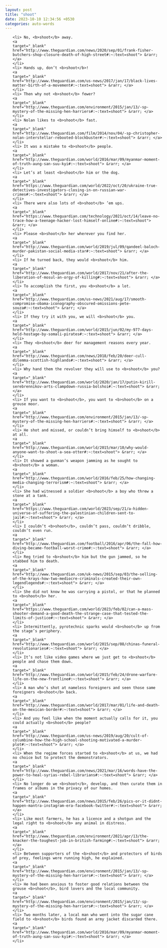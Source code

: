 ```yaml
---
layout: post
title: "shoot"
date: 2023-10-10 12:34:56 +0530
categories: auto-words
---
```

<ol>

    <li> No, <b>shoot</b> away.
    <a 
    target="_blank" 
    href="http://www.theguardian.com/news/2020/sep/01/frank-fisher-butchers-shop-closure-death-of-high-street#:~:text=shoot"> &rarr; </a>
    </li>
    <li> Hands up, don’t <b>shoot</b>!
    <a 
    target="_blank" 
    href="http://www.theguardian.com/us-news/2017/jan/17/black-lives-matter-birth-of-a-movement#:~:text=shoot"> &rarr; </a>
    </li>
    <li> Then why not <b>shoot</b> fewer?
    <a 
    target="_blank" 
    href="http://www.theguardian.com/environment/2015/jan/13/-sp-mystery-of-the-missing-hen-harriers#:~:text=shoot"> &rarr; </a>
    </li>
    <li> Nolan likes to <b>shoot</b> fast.
    <a 
    target="_blank" 
    href="http://www.theguardian.com/film/2014/nov/04/-sp-christopher-nolan-interstellar-rebooted-blockbuster#:~:text=shoot"> &rarr; </a>
    </li>
    <li> It was a mistake to <b>shoot</b> people.
    <a 
    target="_blank" 
    href="http://www.theguardian.com/world/2016/mar/09/myanmar-moment-of-truth-aung-san-suu-kyi#:~:text=shoot"> &rarr; </a>
    </li>
    <li> Let’s at least <b>shoot</b> him or the dog.
    <a 
    target="_blank" 
    href="https://www.theguardian.com/world/2022/oct/20/ukraine-true-detectives-investigators-closing-in-on-russian-war-crimes#:~:text=shoot"> &rarr; </a>
    </li>
    <li> There were also lots of <b>shoot</b> ’em ups.
    <a 
    target="_blank" 
    href="https://www.theguardian.com/technology/2021/oct/14/leave-no-trace-how-a-teenage-hacker-lost-himself-online#:~:text=shoot"> &rarr; </a>
    </li>
    <li> Please <b>shoot</b> her wherever you find her.
    <a 
    target="_blank" 
    href="http://www.theguardian.com/world/2019/jul/09/qandeel-baloch-murder-pakistan-social-media-star#:~:text=shoot"> &rarr; </a>
    </li>
    <li> If he turned back, they would <b>shoot</b> him.
    <a 
    target="_blank" 
    href="http://www.theguardian.com/world/2017/nov/21/after-the-liberation-of-mosul-an-orgy-of-killing#:~:text=shoot"> &rarr; </a>
    </li>
    <li> To accomplish the first, you <b>shoot</b> a lot.
    <a 
    target="_blank" 
    href="http://www.theguardian.com/us-news/2021/aug/17/smooth-compromise-obama-iconography-obscured-omissions-pete-souza#:~:text=shoot"> &rarr; </a>
    </li>
    <li> If they try it with you, we will <b>shoot</b> you.
    <a 
    target="_blank" 
    href="http://www.theguardian.com/world/2015/jun/02/my-977-days-held-hostage-by-somali-pirates#:~:text=shoot"> &rarr; </a>
    </li>
    <li> They <b>shoot</b> deer for management reasons every year.
    <a 
    target="_blank" 
    href="http://www.theguardian.com/news/2018/feb/20/deer-cull-dilemma-scottish-highlands#:~:text=shoot"> &rarr; </a>
    </li>
    <li> Why hand them the revolver they will use to <b>shoot</b> you?
    <a 
    target="_blank" 
    href="http://www.theguardian.com/world/2020/jan/17/putin-kirill-serebrennikov-arts-clampdown-russia-bolshoi#:~:text=shoot"> &rarr; </a>
    </li>
    <li> If you want to <b>shoot</b>, you want to <b>shoot</b> on a grouse moor.
    <a 
    target="_blank" 
    href="http://www.theguardian.com/environment/2015/jan/13/-sp-mystery-of-the-missing-hen-harriers#:~:text=shoot"> &rarr; </a>
    </li>
    <li> He shot and missed, or couldn’t bring himself to <b>shoot</b> at all.
    <a 
    target="_blank" 
    href="http://www.theguardian.com/world/2015/mar/10/why-would-anyone-want-to-shoot-a-sea-otter#:~:text=shoot"> &rarr; </a>
    </li>
    <li> It showed a gunman’s weapon jamming as he sought to <b>shoot</b> a woman.
    <a 
    target="_blank" 
    href="http://www.theguardian.com/world/2016/feb/25/how-changing-media-changing-terrorism#:~:text=shoot"> &rarr; </a>
    </li>
    <li> She had witnessed a soldier <b>shoot</b> a boy who threw a stone at a tank.
    <a 
    target="_blank" 
    href="https://www.theguardian.com/world/2023/sep/21/a-hidden-universe-of-suffering-the-palestinian-children-sent-to-jail#:~:text=shoot"> &rarr; </a>
    </li>
    <li> I couldn’t <b>shoot</b>, couldn’t pass, couldn’t dribble, couldn’t even run.
    <a 
    target="_blank" 
    href="http://www.theguardian.com/football/2016/apr/06/the-fall-how-diving-became-football-worst-crime#:~:text=shoot"> &rarr; </a>
    </li>
    <li> Reg tried to <b>shoot</b> him but the gun jammed, so he stabbed him to death.
    <a 
    target="_blank" 
    href="http://www.theguardian.com/uk-news/2015/sep/03/the-selling-of-the-krays-how-two-mediocre-criminals-created-their-own-legendlegends#:~:text=shoot"> &rarr; </a>
    </li>
    <li> She did not know he was carrying a pistol, or that he planned to <b>shoot</b> her.
    <a 
    target="_blank" 
    href="https://www.theguardian.com/world/2023/feb/02/can-a-mass-shooter-demand-a-good-death-the-strange-case-that-tested-the-limits-of-justice#:~:text=shoot"> &rarr; </a>
    </li>
    <li> Intermittently, pyrotechnic sparks would <b>shoot</b> up from the stage’s periphery.
    <a 
    target="_blank" 
    href="http://www.theguardian.com/world/2015/sep/08/chinas-funeral-revolutionaries#:~:text=shoot"> &rarr; </a>
    </li>
    <li> It’s not like video games where we just get to <b>shoot</b> people and chase them down.
    <a 
    target="_blank" 
    href="http://www.theguardian.com/world/2015/feb/24/drone-warfare-life-on-the-new-frontline#:~:text=shoot"> &rarr; </a>
    </li>
    <li> A man who’s shot at nameless foreigners and seen those same foreigners <b>shoot</b> back.
    <a 
    target="_blank" 
    href="http://www.theguardian.com/world/2017/mar/01/life-and-death-on-the-mexican-border#:~:text=shoot"> &rarr; </a>
    </li>
    <li> And you feel like when the moment actually calls for it, you could actually <b>shoot</b> people?
    <a 
    target="_blank" 
    href="http://www.theguardian.com/us-news/2019/aug/20/cult-of-columbine-how-the-high-school-shooting-motivated-a-murder-plot#:~:text=shoot"> &rarr; </a>
    </li>
    <li> When the regime forces started to <b>shoot</b> at us, we had no choice but to protect the demonstrators.
    <a 
    target="_blank" 
    href="http://www.theguardian.com/news/2021/mar/16/words-have-the-power-to-heal-syrias-rebel-librarians#:~:text=shoot"> &rarr; </a>
    </li>
    <li> No longer do we <b>shoot</b>, develop, and then curate them in frames or albums in the privacy of our homes.
    <a 
    target="_blank" 
    href="http://www.theguardian.com/news/2015/feb/26/pics-or-it-didnt-happen-mantra-instagram-era-facebook-twitter#:~:text=shoot"> &rarr; </a>
    </li>
    <li> Like most farmers, he has a licence and a shotgun and the legal right to <b>shoot</b> any animal in distress.
    <a 
    target="_blank" 
    href="http://www.theguardian.com/environment/2021/apr/13/the-knacker-the-toughest-job-in-british-farming#:~:text=shoot"> &rarr; </a>
    </li>
    <li> Between supporters of the <b>shoot</b> and protectors of birds of prey, feelings were running high, he explained.
    <a 
    target="_blank" 
    href="http://www.theguardian.com/environment/2015/jan/13/-sp-mystery-of-the-missing-hen-harriers#:~:text=shoot"> &rarr; </a>
    </li>
    <li> He had been anxious to foster good relations between the grouse <b>shoot</b>, bird lovers and the local community.
    <a 
    target="_blank" 
    href="http://www.theguardian.com/environment/2015/jan/13/-sp-mystery-of-the-missing-hen-harriers#:~:text=shoot"> &rarr; </a>
    </li>
    <li> Two months later, a local man who went into the sugar cane field to <b>shoot</b> birds found an army jacket discarded there.
    <a 
    target="_blank" 
    href="http://www.theguardian.com/world/2016/mar/09/myanmar-moment-of-truth-aung-san-suu-kyi#:~:text=shoot"> &rarr; </a>
    </li>